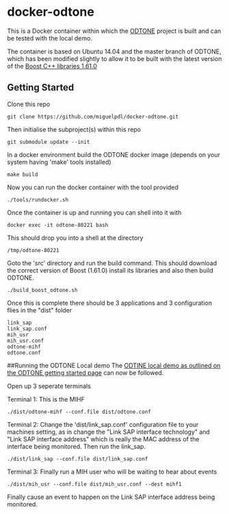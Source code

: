 # docker-odtone

This is a Docker container within which the [ODTONE](http://atnog.github.io/ODTONE/) project
 is built and can be tested with the local demo.

The container is based on Ubuntu 14.04 and the master branch of ODTONE, which has
been modified slightly to allow it to be built with the latest version of the [Boost C++ libraries 1.61.0](http://www.boost.org/users/history/version_1_61_0.html)

## Getting Started

Clone this repo

```
git clone https://github.com/miguelpdl/docker-odtone.git

```

Then initialise the subproject(s) within this repo

```
git submodule update --init
```

In a docker environment build the ODTONE docker image (depends on your system having 'make' tools installed)

```
make build
```

Now you can run the docker container with the tool provided

```
./tools/rundocker.sh
```

Once the container is up and running you can shell into it with

```
docker exec -it odtone-80221 bash
```

This should drop you into a shell at the directory

```
/tmp/odtone-80221
```

Goto the 'src' directory and run the build command. This should download the correct version of Boost (1.61.0) install its libraries and also then build ODTONE.

```
./build_boost_odtone.sh
```
Once this is complete there should be 3 applications and 3 configuration flies in the "dist" folder

```
link_sap  
link_sap.conf  
mih_usr  
mih_usr.conf  
odtone-mihf  
odtone.conf
```

##Running the ODTONE Local demo
The [ODTINE local demo as outlined on the ODTONE getting started page](http://atnog.github.io/ODTONE/documentation/odtone/getStart.html#odtone.getStart.local_demo) can now be followed.

Open up 3 seperate terminals

Terminal 1:
This is the MIHF
```
./dist/odtone-mihf --conf.file dist/odtone.conf
```

Terminal 2:
Change the 'dist/link_sap.conf' configuration file to your machines setting, as in change the "Link SAP interface technology" and "Link SAP interface address" which is really the MAC address of the interface being monitored. Then run the link_sap.

```
./dist/link_sap --conf.file dist/link_sap.conf
```

Terminal 3:
Finally run a MIH user who will be waiting to hear about events
```
./dist/mih_usr --conf.file dist/mih_usr.conf --dest mihf1
```

Finally cause an event to happen on the Link SAP interface address being monitored.  
